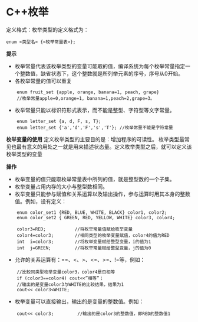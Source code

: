 # C++枚举

定义格式：枚举类型的定义格式为：

    enum <类型名> {<枚举常量表>};

**提示**

* 枚举常量代表该枚举类型的变量可能取的值，编译系统为每个枚举常量指定一个整数值，缺省状态下，这个整数就是所列举元素的序号，序号从0开始。
* 各枚举常量的值可以重复
```
    enum fruit_set {apple, orange, banana=1, peach, grape}
    //枚举常量apple=0,orange=1, banana=1,peach=2,grape=3。
```
* 枚举常量只能以标识符形式表示，而不能是整型、字符型等文字常量。
```
    enum letter_set {a, d, F, s, T};
    enum letter_set {'a','d','F','s','T'}; //枚举常量不能是字符常量
```

**枚举变量的使用**
定义枚举类型的主要目的是：增加程序的可读性。
枚举类型最常见也最有意义的用处之一就是用来描述状态量。定义枚举类型之后，就可以定义该枚举类型的变量

**操作**
* 枚举变量的值只能取枚举常量表中所列的值，就是整型数的一个子集。
* 枚举变量占用内存的大小与整型数相同。
* 枚举变量只能参与赋值和关系运算以及输出操作，参与运算时用其本身的整数值。例如，设有定义：
```
    enum color_set1 {RED, BLUE, WHITE, BLACK} color1, color2;
    enum color_set2 { GREEN, RED, YELLOW, WHITE} color3, color4;

    color3=RED;           //将枚举常量值赋给枚举变量
    color4=color3;        //相同类型的枚举变量赋值，color4的值为RED
    int  i=color3;        //将枚举变量赋给整型变量，i的值为1
    int  j=GREEN;         //将枚举常量赋给整型变量，j的值为0
```

* 允许的关系运算有：==、<、>、<=、>=、!=等，例如：
```
    //比较同类型枚举变量color3，color4是否相等
    if (color3==color4) cout<<”相等”；
    //输出的是变量color3与WHITE的比较结果，结果为1
    cout<< color3<WHITE;        
```

* 枚举变量可以直接输出，输出的是变量的整数值。例如：
```
    cout<< color3;         //输出的是color3的整数值，即RED的整数值1
```

